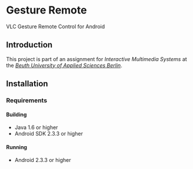 # Gesture Remote
VLC Gesture Remote Control for Android

## Introduction
This project is part of an assignment for *Interactive Multimedia Systems* at the [*Beuth University of Applied Sciences Berlin*](http://www.beuth-hochschule.de/).

## Installation

### Requirements
#### Building
- Java 1.6 or higher
- Android SDK 2.3.3 or higher

#### Running
- Android 2.3.3 or higher

